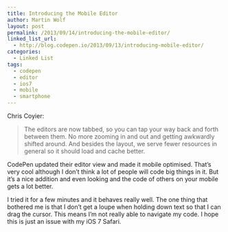 ```yaml
---
title: Introducing the Mobile Editor
author: Martin Wolf
layout: post
permalink: /2013/09/14/introducing-the-mobile-editor/
linked_list_url:
  - http://blog.codepen.io/2013/09/13/introducing-mobile-editor/
categories:
  - Linked List
tags:
  - codepen
  - editor
  - ios7
  - mobile
  - smartphone
---
```

<p class="linked-list-quote-author">
  Chris Coyier:
</p>

> The editors are now tabbed, so you can tap your way back and forth between them. No more zooming in and out and getting awkwardly shifted around. And besides the layout, we serve fewer resources in general so it should load and cache better.

CodePen updated their editor view and made it mobile optimised. That&#8217;s very cool although I don&#8217;t think a lot of people will code big things in it. But it&#8217;s a nice addition and even looking and the code of others on your mobile gets a lot better.

I tried it for a few minutes and it behaves really well. The one thing that bothered me is that I don&#8217;t get a loupe when holding down text so that I can drag the cursor. This means I&#8217;m not really able to navigate my code. I hope this is just an issue with my iOS 7 Safari.